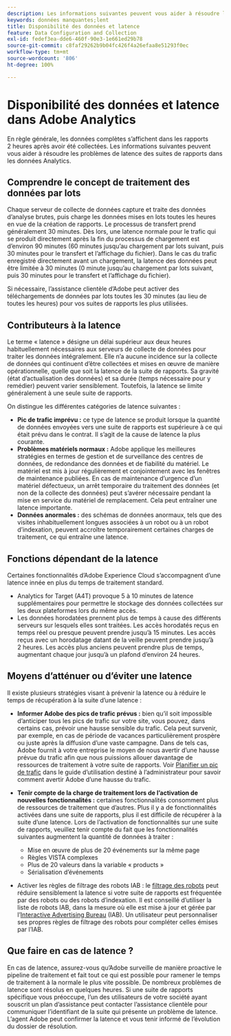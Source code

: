 ```yaml
---
description: Les informations suivantes peuvent vous aider à résoudre les problèmes de latence des suites de rapports dans les données Analytics.
keywords: données manquantes;lent
title: Disponibilité des données et latence
feature: Data Configuration and Collection
exl-id: fedef3ea-dde6-460f-90e3-1e661ed29b78
source-git-commit: c8faf29262b9b04fc426f4a26efaa8e51293f0ec
workflow-type: tm+mt
source-wordcount: '806'
ht-degree: 100%

---
```


# Disponibilité des données et latence dans Adobe Analytics

En règle générale, les données complètes s’affichent dans les rapports 2 heures après avoir été collectées. Les informations suivantes peuvent vous aider à résoudre les problèmes de latence des suites de rapports dans les données Analytics.

## Comprendre le concept de traitement des données par lots

Chaque serveur de collecte de données capture et traite des données d’analyse brutes, puis charge les données mises en lots toutes les heures en vue de la création de rapports. Le processus de transfert prend généralement 30 minutes. Dès lors, une latence normale pour le trafic qui se produit directement après la fin du processus de chargement est d’environ 90 minutes (60 minutes jusqu’au chargement par lots suivant, puis 30 minutes pour le transfert et l’affichage du fichier). Dans le cas du trafic enregistré directement avant un chargement, la latence des données peut être limitée à 30 minutes (0 minute jusqu’au chargement par lots suivant, puis 30 minutes pour le transfert et l’affichage du fichier).

Si nécessaire, l’assistance clientèle d’Adobe peut activer des téléchargements de données par lots toutes les 30 minutes (au lieu de toutes les heures) pour vos suites de rapports les plus utilisées.

## Contributeurs à la latence

Le terme « latence » désigne un délai supérieur aux deux heures habituellement nécessaires aux serveurs de collecte de données pour traiter les données intégralement. Elle n’a aucune incidence sur la collecte de données qui continuent d’être collectées et mises en œuvre de manière opérationnelle, quelle que soit la latence de la suite de rapports. Sa gravité (état d’actualisation des données) et sa durée (temps nécessaire pour y remédier) peuvent varier sensiblement. Toutefois, la latence se limite généralement à une seule suite de rapports.

On distingue les différentes catégories de latence suivantes :

* **Pic de trafic imprévu :** ce type de latence se produit lorsque la quantité de données envoyées vers une suite de rapports est supérieure à ce qui était prévu dans le contrat. Il s’agit de la cause de latence la plus courante.
* **Problèmes matériels normaux :** Adobe applique les meilleures stratégies en termes de gestion et de surveillance des centres de données, de redondance des données et de fiabilité du matériel. Le matériel est mis à jour régulièrement et conjointement avec les fenêtres de maintenance publiées. En cas de maintenance d’urgence d’un matériel défectueux, un arrêt temporaire du traitement des données (et non de la collecte des données) peut s’avérer nécessaire pendant la mise en service du matériel de remplacement. Cela peut entraîner une latence importante.
* **Données anormales :** des schémas de données anormaux, tels que des visites inhabituellement longues associées à un robot ou à un robot d’indexation, peuvent accroître temporairement certaines charges de traitement, ce qui entraîne une latence.

## Fonctions dépendant de la latence

Certaines fonctionnalités d’Adobe Experience Cloud s’accompagnent d’une latence innée en plus du temps de traitement standard.

* Analytics for Target (A4T) provoque 5 à 10 minutes de latence supplémentaires pour permettre le stockage des données collectées sur les deux plateformes lors du même accès.
* Les données horodatées prennent plus de temps à cause des différents serveurs sur lesquels elles sont traitées. Les accès horodatés reçus en temps réel ou presque peuvent prendre jusqu’à 15 minutes. Les accès reçus avec un horodatage datant de la veille peuvent prendre jusqu’à 2 heures. Les accès plus anciens peuvent prendre plus de temps, augmentant chaque jour jusqu’à un plafond d’environ 24 heures.

## Moyens d’atténuer ou d’éviter une latence

Il existe plusieurs stratégies visant à prévenir la latence ou à réduire le temps de récupération à la suite d’une latence :

* **Informer Adobe des pics de trafic prévus :** bien qu’il soit impossible d’anticiper tous les pics de trafic sur votre site, vous pouvez, dans certains cas, prévoir une hausse sensible du trafic. Cela peut survenir, par exemple, en cas de période de vacances particulièrement prospère ou juste après la diffusion d’une vaste campagne. Dans de tels cas, Adobe fournit à votre entreprise le moyen de nous avertir d’une hausse prévue du trafic afin que nous puissions allouer davantage de ressources de traitement à votre suite de rapports. Voir [Planifier un pic de trafic](/help/admin/c-traffic-management/t-traffic-schedule-spike.md) dans le guide d’utilisation destiné à l’administrateur pour savoir comment avertir Adobe d’une hausse du trafic.
* **Tenir compte de la charge de traitement lors de l’activation de nouvelles fonctionnalités :** certaines fonctionnalités consomment plus de ressources de traitement que d’autres. Plus il y a de fonctionnalités activées dans une suite de rapports, plus il est difficile de récupérer à la suite d’une latence. Lors de l’activation de fonctionnalités sur une suite de rapports, veuillez tenir compte du fait que les fonctionnalités suivantes augmentent la quantité de données à traiter :

   * Mise en œuvre de plus de 20 événements sur la même page
   * Règles VISTA complexes
   * Plus de 20 valeurs dans la variable « products »
   * Sérialisation d’événements

* Activer les règles de filtrage des robots IAB : le [filtrage des robots](/help/admin/admin/bot-removal/bot-removal.md) peut réduire sensiblement la latence si votre suite de rapports est fréquentée par des robots ou des robots d’indexation. Il est conseillé d’utiliser la liste de robots IAB, dans la mesure où elle est mise à jour et gérée par l’[Interactive Advertising Bureau](https://www.iab.net/about_the_iab) (IAB). Un utilisateur peut personnaliser ses propres règles de filtrage des robots pour compléter celles émises par l’IAB.

## Que faire en cas de latence ?

En cas de latence, assurez-vous qu’Adobe surveille de manière proactive le pipeline de traitement et fait tout ce qui est possible pour ramener le temps de traitement à la normale le plus vite possible. De nombreux problèmes de latence sont résolus en quelques heures. Si une suite de rapports spécifique vous préoccupe, l’un des utilisateurs de votre société ayant souscrit un plan d’assistance peut contacter l’assistance clientèle pour communiquer l’identifiant de la suite qui présente un problème de latence. L’agent Adobe peut confirmer la latence et vous tenir informé de l’évolution du dossier de résolution.
